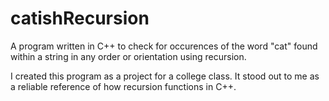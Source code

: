 # catishRecursion

A program written in C++ to check for occurences of the word "cat" found 
within a string in any order or orientation using recursion.

I created this program as a project for a college class. 
It stood out to me as a reliable reference of how recursion functions in C++.
